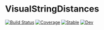 # VisualStringDistances

[![Build Status](https://github.com/ericphanson/VisualStringDistances.jl/workflows/CI/badge.svg)](https://github.com/ericphanson/VisualStringDistances.jl/actions)
[![Coverage](https://codecov.io/gh/ericphanson/VisualStringDistances.jl/branch/master/graph/badge.svg)](https://codecov.io/gh/ericphanson/VisualStringDistances.jl)
[![Stable](https://img.shields.io/badge/docs-stable-blue.svg)](https://ericphanson.github.io/VisualStringDistances.jl/stable)
[![Dev](https://img.shields.io/badge/docs-dev-blue.svg)](https://ericphanson.github.io/VisualStringDistances.jl/dev)
